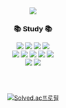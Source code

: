 </br>

<div align="center">
<img src="https://capsule-render.vercel.app/api?type=waving&&color=gradient&height=200&section=header&text=&fontSize=90" />
  
  <h3>📚 Study 📚</h3>


<img src="https://img.shields.io/badge/JavaScript-F7DF1E?style=flat&logo=JavaScript&logoColor=white" />
<img src="https://img.shields.io/badge/HTML5-E34F26?style=flat&logo=HTML5&logoColor=white" />
<img src="https://img.shields.io/badge/CSS3-1572B6?style=flat&logo=CSS3&logoColor=white" />
<img src="https://img.shields.io/badge/Tailwind CSS-06B6D4?style=flat&logo=Tailwind CSS&logoColor=white" />
  
<br>
<img src="https://img.shields.io/badge/Kotlin-7F52FF?style=flat&logo=Kotlin&logoColor=white" />
<img src="https://img.shields.io/badge/Java-007396?style=flat&logo=Java&logoColor=white" />
<img src="https://img.shields.io/badge/Spring-6DB33F?style=flat&logo=Spring&logoColor=white" />
<img src="https://img.shields.io/badge/MySQL-4479A1?style=flat&logo=MySQL&logoColor=white" />
<img src="https://img.shields.io/badge/MariaDB-003545?style=flat&logo=MariaDB&logoColor=white" />
<br>
<img src="https://img.shields.io/badge/Amazon AWS-232F3E?style=flat&logo=Amazon AWS&logoColor=white" />
<img src="https://img.shields.io/badge/Git-F05032?style=flat&logo=Git&logoColor=white" />


<br><br>
  
[![Solved.ac프로필](http://mazassumnida.wtf/api/v2/generate_badge?boj=kimdozzi)](https://solved.ac/kimdozzi)
</div>

